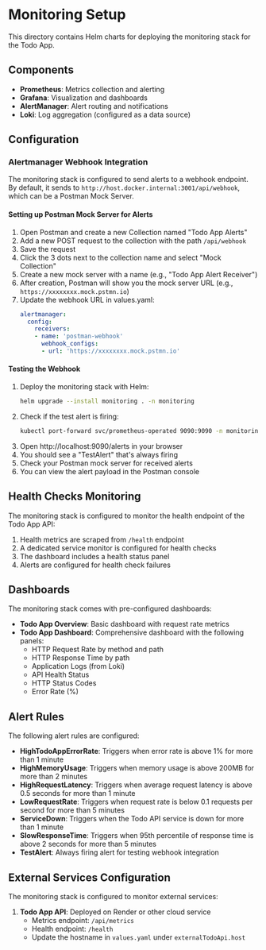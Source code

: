 # Monitoring Setup

This directory contains Helm charts for deploying the monitoring stack for the Todo App.

## Components

- **Prometheus**: Metrics collection and alerting
- **Grafana**: Visualization and dashboards
- **AlertManager**: Alert routing and notifications
- **Loki**: Log aggregation (configured as a data source)

## Configuration

### Alertmanager Webhook Integration

The monitoring stack is configured to send alerts to a webhook endpoint. By default, it sends to `http://host.docker.internal:3001/api/webhook`, which can be a Postman Mock Server.

#### Setting up Postman Mock Server for Alerts

1. Open Postman and create a new Collection named "Todo App Alerts"
2. Add a new POST request to the collection with the path `/api/webhook`
3. Save the request
4. Click the 3 dots next to the collection name and select "Mock Collection"
5. Create a new mock server with a name (e.g., "Todo App Alert Receiver")
6. After creation, Postman will show you the mock server URL (e.g., `https://xxxxxxxx.mock.pstmn.io`)
8. Update the webhook URL in values.yaml:
   ```yaml
   alertmanager:
     config:
       receivers:
       - name: 'postman-webhook'
         webhook_configs:
         - url: 'https://xxxxxxxx.mock.pstmn.io'
   ```

#### Testing the Webhook

1. Deploy the monitoring stack with Helm:
   ```bash
   helm upgrade --install monitoring . -n monitoring
   ```
2. Check if the test alert is firing:
   ```bash
   kubectl port-forward svc/prometheus-operated 9090:9090 -n monitoring
   ```
3. Open http://localhost:9090/alerts in your browser
4. You should see a "TestAlert" that's always firing
5. Check your Postman mock server for received alerts
6. You can view the alert payload in the Postman console

## Health Checks Monitoring

The monitoring stack is configured to monitor the health endpoint of the Todo App API:

1. Health metrics are scraped from `/health` endpoint
2. A dedicated service monitor is configured for health checks
3. The dashboard includes a health status panel
4. Alerts are configured for health check failures

## Dashboards

The monitoring stack comes with pre-configured dashboards:

- **Todo App Overview**: Basic dashboard with request rate metrics
- **Todo App Dashboard**: Comprehensive dashboard with the following panels:
  - HTTP Request Rate by method and path
  - HTTP Response Time by path
  - Application Logs (from Loki)
  - API Health Status
  - HTTP Status Codes
  - Error Rate (%)

## Alert Rules

The following alert rules are configured:

- **HighTodoAppErrorRate**: Triggers when error rate is above 1% for more than 1 minute
- **HighMemoryUsage**: Triggers when memory usage is above 200MB for more than 2 minutes
- **HighRequestLatency**: Triggers when average request latency is above 0.5 seconds for more than 1 minute
- **LowRequestRate**: Triggers when request rate is below 0.1 requests per second for more than 5 minutes
- **ServiceDown**: Triggers when the Todo API service is down for more than 1 minute
- **SlowResponseTime**: Triggers when 95th percentile of response time is above 2 seconds for more than 5 minutes
- **TestAlert**: Always firing alert for testing webhook integration

## External Services Configuration

The monitoring stack is configured to monitor external services:

1. **Todo App API**: Deployed on Render or other cloud service
   - Metrics endpoint: `/api/metrics`
   - Health endpoint: `/health`
   - Update the hostname in `values.yaml` under `externalTodoApi.host` 